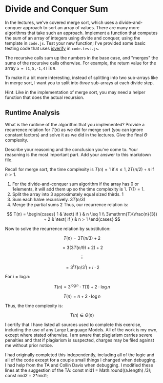 # Divide and Conquer Sum

In the lectures, we've covered merge sort, which uses a divide-and-conquer
approach to sort an array of values. There are many more algorithms that take
such an approach. Implement a function that computes the sum of an array of
integers using divide and conquer, using the template in `code.js`. Test your
new function; I've provided some basic testing code that uses
[jsverify](https://jsverify.github.io/) in `code.test.js`.

The recursive calls sum up the numbers in the base case, and "merges" the sums
of the recursive calls otherwise. For example, the return value for the array `a
= [1,5,-1,4]` is `9`.

To make it a bit more interesting, instead of splitting into two sub-arrays like
in merge sort, I want you to split into *three* sub-arrays at each divide step.

Hint: Like in the implementation of merge sort, you may need a helper function
that does the actual recursion.

## Runtime Analysis

What is the runtime of the algorithm that you implemented? Provide a recurrence
relation for $T(n)$ as we did for merge sort (you can ignore constant factors)
and solve it as we did in the lectures. Give the final $\Theta$ complexity.

Describe your reasoning and the conclusion you've come to. Your reasoning is the
most important part. Add your answer to this markdown file.

Recall for merge sort, the time complexity is $T(n) =  1 \text{ if } n \le 1, 2T(n/2) + n  \text{ if } n > 1$. 

1. For the divide-and-conquer sum algorithm if the array has 0 or 1elements, it will add them up so the time complexity is 1. $T(1) = 1$.
2. Split the array into 3 approximately equal sized thirds. $1$ 
3. Sum each halve recursively. $3 T(n/3)$
4. Merge the partial sums $2$
Thus, our recurrence relation is:

$$
T(n) = \begin{cases}
1 & \text{ if } & n \leq 1 \\
3\mathrm{T}(\frac{n}{3}) + 2 & \text{ if } & n > 1
\end{cases}
$$

Now to solve the recurrence relation by substitution:

$$
T(n) = 3T(n/3) + 2
$$

$$
= 3(3T(n/9) + 2) + 2
$$

$$
\vdots
$$

$$
= 3^i T(n/3^i) + i \cdot 2
$$

For $i = \log n$:

$$
T(n) = 3^{\log n} \cdot T(1) + 2 \cdot \log n
$$

$$
T(n) = n + 2 \cdot \log n
$$

Thus, the time complexity is:

$$
T(n) \in \Theta(n)
$$

I certify that I have listed all sources used to complete this exercise, including the use of any Large Language Models. All of the work is my own, except where stated otherwise. I am aware that plagiarism carries severe penalties and that if plagiarism is suspected, charges may be filed against me without prior notice.

I had originally completed this independently, including all of the logic and all of the code except for a couple small things I changed when debugging. I had help from the TA and Collin Davis when debugging. I modified these lines at the suggestion of the TA:
const mid1 = Math.round((a.length) /3);
const mid2 = 2*mid1; 


